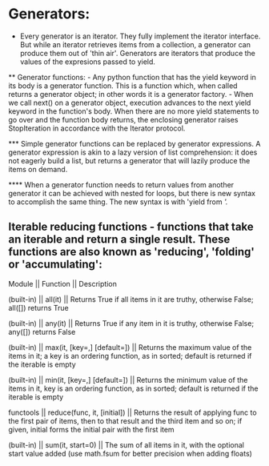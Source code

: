 # Generators:
* Every generator is an iterator. They fully implement the iterator interface. But while an iterator retrieves items from a collection, a generator can produce them out of 'thin air'. Generators are iterators that produce the values of the expresions passed to yield.

** Generator functions:
    - Any python function that has the yield keyword in its body is a generator function. This is a function which, when called returns a generator object; in other words it is a generator factory.
    - When we call next() on a generator object, execution advances to the next yield keyword in the function's body. When there are no more yield statements to go over and the function body returns, the enclosing generator raises StopIteration in accordance with the Iterator protocol.

*** Simple generator functions can be replaced by generator expressions. A generator expression is akin to a lazy version of list comprehension: it does not eagerly build a list, but returns a generator that will lazily produce the items on demand.

**** When a generator function needs to return values from another generator it can be achieved with nested for loops, but there is new syntax to accomplish the same thing. The new syntax is with 'yield from <var>'.

## Iterable reducing functions - functions that take an iterable and return a single result. These functions are also known as 'reducing', 'folding' or 'accumulating':

Module || Function || Description

(built-in) || all(it) || Returns True if all items in it are truthy, otherwise False; all([])
returns True

(built-in) || any(it) || Returns True if any item in it is truthy, otherwise False; any([])
returns False

(built-in) || max(it, [key=,] [default=]) || Returns the maximum value of the items in it; a key is an ordering function, as in sorted; default is returned if the iterable is empty

(built-in) || min(it, [key=,] [default=]) || Returns the minimum value of the items in it, key is an ordering function, as in sorted; default is returned if the iterable is empty

functools || reduce(func, it, [initial]) || Returns the result of applying func to the first pair of items, then to that result and the third item and so on; if given, initial forms the initial pair with the first item

(built-in) || sum(it, start=0) || The sum of all items in it, with the optional start value added (use
math.fsum for better precision when adding floats)
